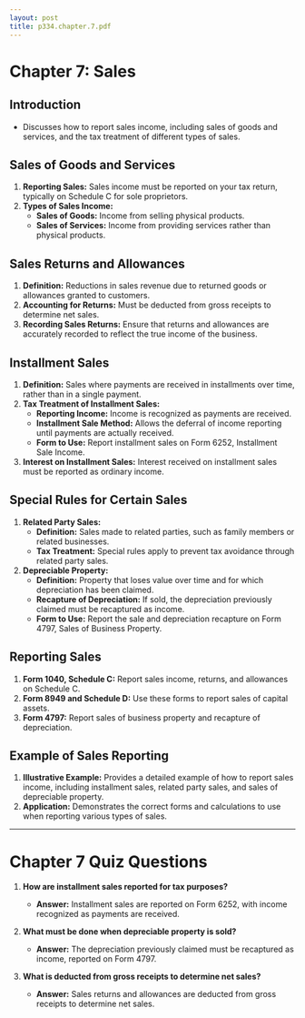 ```yaml
---
layout: post
title: p334.chapter.7.pdf
--- 
```


# Chapter 7: Sales

## Introduction
- Discusses how to report sales income, including sales of goods and services, and the tax treatment of different types of sales.

## Sales of Goods and Services
1. **Reporting Sales:** Sales income must be reported on your tax return, typically on Schedule C for sole proprietors.
2. **Types of Sales Income:**
   - **Sales of Goods:** Income from selling physical products.
   - **Sales of Services:** Income from providing services rather than physical products.

## Sales Returns and Allowances
1. **Definition:** Reductions in sales revenue due to returned goods or allowances granted to customers.
2. **Accounting for Returns:** Must be deducted from gross receipts to determine net sales.
3. **Recording Sales Returns:** Ensure that returns and allowances are accurately recorded to reflect the true income of the business.

## Installment Sales
1. **Definition:** Sales where payments are received in installments over time, rather than in a single payment.
2. **Tax Treatment of Installment Sales:**
   - **Reporting Income:** Income is recognized as payments are received.
   - **Installment Sale Method:** Allows the deferral of income reporting until payments are actually received.
   - **Form to Use:** Report installment sales on Form 6252, Installment Sale Income.
3. **Interest on Installment Sales:** Interest received on installment sales must be reported as ordinary income.

## Special Rules for Certain Sales
1. **Related Party Sales:**
   - **Definition:** Sales made to related parties, such as family members or related businesses.
   - **Tax Treatment:** Special rules apply to prevent tax avoidance through related party sales.
2. **Depreciable Property:**
   - **Definition:** Property that loses value over time and for which depreciation has been claimed.
   - **Recapture of Depreciation:** If sold, the depreciation previously claimed must be recaptured as income.
   - **Form to Use:** Report the sale and depreciation recapture on Form 4797, Sales of Business Property.

## Reporting Sales
1. **Form 1040, Schedule C:** Report sales income, returns, and allowances on Schedule C.
2. **Form 8949 and Schedule D:** Use these forms to report sales of capital assets.
3. **Form 4797:** Report sales of business property and recapture of depreciation.

## Example of Sales Reporting
1. **Illustrative Example:** Provides a detailed example of how to report sales income, including installment sales, related party sales, and sales of depreciable property.
2. **Application:** Demonstrates the correct forms and calculations to use when reporting various types of sales.

---

# Chapter 7 Quiz Questions

1. **How are installment sales reported for tax purposes?**
   - **Answer:** Installment sales are reported on Form 6252, with income recognized as payments are received.

2. **What must be done when depreciable property is sold?**
   - **Answer:** The depreciation previously claimed must be recaptured as income, reported on Form 4797.

3. **What is deducted from gross receipts to determine net sales?**
   - **Answer:** Sales returns and allowances are deducted from gross receipts to determine net sales.
